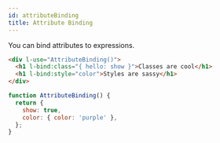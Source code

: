 ```yaml
---
id: attributeBinding
title: Attribute Binding
---
```


You can bind attributes to expressions.

```html
<div l-use="AttributeBinding()">
  <h1 l-bind:class="{ hello: show }">Classes are cool</h1>
  <h1 l-bind:style="color">Styles are sassy</h1>
</div>
```

```javascript
function AttributeBinding() {
  return {
    show: true,
    color: { color: 'purple' },
  };
}
```
